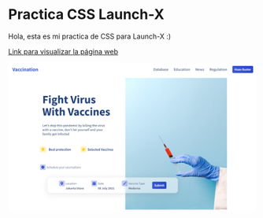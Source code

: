 # Practica CSS Launch-X

Hola, esta es mi practica de CSS para Launch-X :)

[Link para visualizar la página web](https://deijux.github.io/VaccinationCSS/)

![Imagen del proyecto](./img/imgPractica.png)
